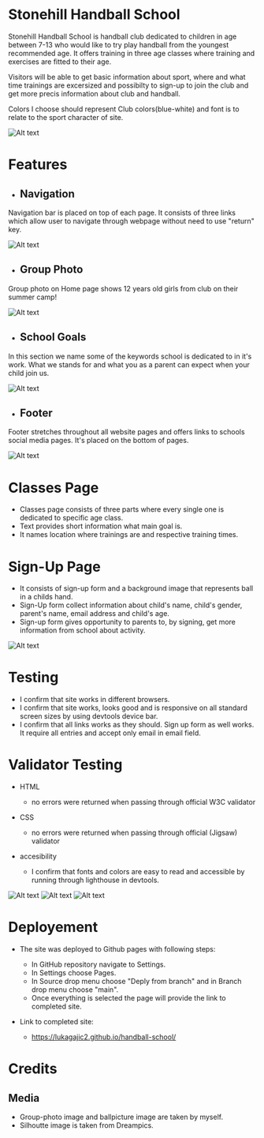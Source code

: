 # Stonehill Handball School


Stonehill Handball School is handball club dedicated to children in age between 7-13 who would like to try play handball from the youngest recommended age. It offers training in three age classes where training and exercises are fitted to their age.

Visitors will be able to get basic information about sport, where and what time trainings are excersized and possibilty to sign-up to join the club and get more precis information about club and handball.

Colors I choose should represent Club colors(blue-white) and font is to relate to the sport character of site.

![Alt text](/assets/images/amiresponsive.png?raw=true "Am I Responsive")


# Features

- ## Navigation

Navigation bar is placed on top of each page. It consists of three links which allow user to navigate through webpage without need to use "return" key.

![Alt text](/assets/images/navbar.png?raw=true "Navigation Bar")

- ## Group Photo
Group photo on Home page shows 12 years old girls from club on their summer camp!

![Alt text](/assets/images/group-photo.jpg?raw=true "Group Photo")

- ## School Goals

In this section we name some of the keywords school is dedicated to in it's work. What we stands for and what you as a parent can expect when your child join us.

![Alt text](/assets/images/goals.png?raw=true "Goals")

- ## Footer
Footer stretches throughout all website pages and offers links to schools social media pages. It's placed on the bottom of pages.

![Alt text](/assets/images/socialmedia.png?raw=true "Social Media Links")

# Classes Page

- Classes page consists of three parts where every single one is dedicated to specific age class.
- Text provides short information what main goal is.
- It names location where trainings are and respective training times.

# Sign-Up Page

- It consists of sign-up form and a background image that represents ball in a childs hand.
- Sign-Up form collect information about child's name, child's gender, parent's name, email address and child's age.
- Sign-up form gives opportunity to parents to, by signing, get more information from school about activity.

![Alt text](/assets/images/signup-page.png?raw=true "Sign Up page")

# Testing

- I confirm that site works in different browsers.
- I confirm that site works, looks good and is responsive on all standard screen sizes by using devtools device bar.
- I confirm that all links works as they should. Sign up form as well works. It require all entries and accept only email in email field.

# Validator Testing

- HTML
    - no errors were returned when passing through official W3C validator

- CSS
    - no errors were returned when passing through official (Jigsaw) validator

- accesibility
    - I confirm that fonts and colors are easy to read and accessible by running through lighthouse in devtools.

![Alt text](/assets/images/htmlvalidator.png?raw=true "HTML checker")
![Alt text](/assets/images/cssvalidator.png?raw=true "CSS checker")
![Alt text](/assets/images/lighthouse.png?raw=true "Lighthouse test")

# Deployement

- The site was deployed to Github pages with following steps:
    - In GitHub repository navigate to Settings.
    - In Settings choose Pages.
    - In Source drop menu choose "Deply from branch" and in Branch drop menu choose "main".
    - Once everything is selected the page will provide the link to completed site.

- Link to completed site:
    - https://lukagajic2.github.io/handball-school/

# Credits

## Media

- Group-photo image and ballpicture image are taken by myself. 
- Silhoutte image is taken from Dreampics.

